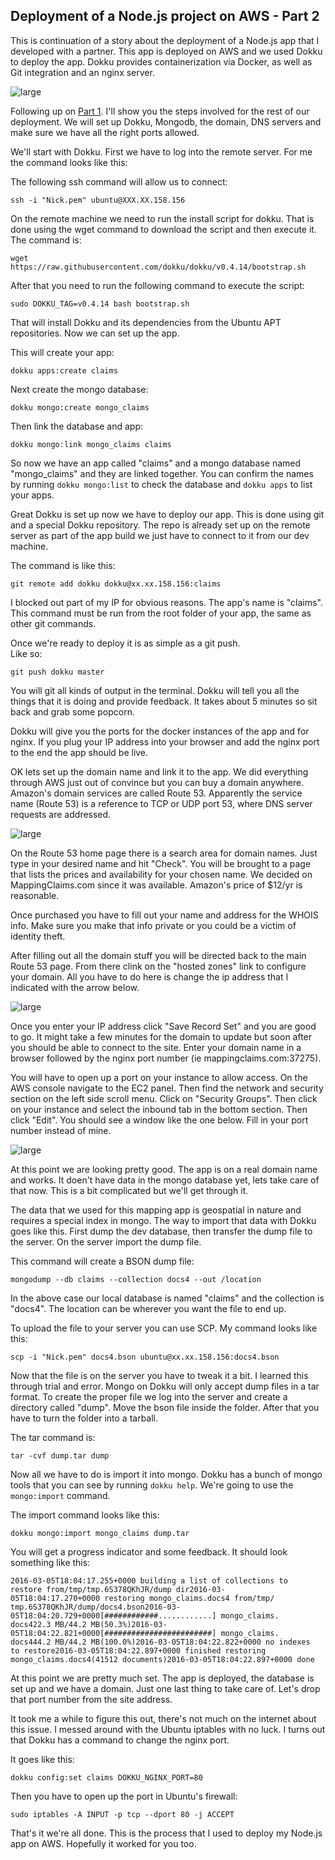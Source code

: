 ## Deployment of a Node.js project on AWS - Part 2
<!-- more -->
This is continuation of a story about the deployment of a Node.js app that I developed with a partner.  This app is deployed on AWS and we used Dokku to deploy the app.  Dokku provides containerization via Docker, as well as Git integration and an nginx server.
<!-- more -->
![large](/img/DevOps2/deploy.jpg)

Following up on [Part 1](/articles/deploy-node-aws). I'll show you the steps involved for the rest of our deployment.  We will set up Dokku, Mongodb, the domain, DNS servers and make sure we have all the right ports allowed.

We'll start with Dokku.  First we have to log into the remote server.  For me the command looks like this:

The following ssh command will allow us to connect:

    ssh -i "Nick.pem" ubuntu@XXX.XX.158.156

On the remote machine we need to run the install script for dokku.  That is done using the wget command to download the script and then execute it.  The command is:

    wget https://raw.githubusercontent.com/dokku/dokku/v0.4.14/bootstrap.sh

After that you need to run the following command to execute the script:

    sudo DOKKU_TAG=v0.4.14 bash bootstrap.sh

That will install Dokku and its dependencies from the Ubuntu APT repositories.  Now we can set up the app.

This will create your app:

    dokku apps:create claims

Next create the mongo database:

    dokku mongo:create mongo_claims

Then link the database and app:

    dokku mongo:link mongo_claims claims

So now we have an app called "claims" and a mongo database named "mongo_claims" and they are linked together.  You can confirm the names by running `dokku mongo:list` to check the database and `dokku apps` to list your apps.

Great Dokku is set up now we have to deploy our app.  This is done using git and a special Dokku repository.  The repo is already set up on the remote server as part of the app build we just have to connect to it from our dev machine.

The command is like this:

    git remote add dokku dokku@xx.xx.158.156:claims

I blocked out part of my IP for obvious reasons.  The app's name is "claims".  This command must be run from the root folder of your app, the same as other git commands.

Once we're ready to deploy it is as simple as a git push.  
Like so:

    git push dokku master

You will git all kinds of output in the terminal.  Dokku will tell you all the things that it is doing and provide feedback.  It takes about 5 minutes so sit back and grab some popcorn.

Dokku will give you the ports for the docker instances of the app and for nginx.  If you plug your IP address into your browser and add the nginx port to the end the app should be live.

OK lets set up the domain name and link it to the app.  We did everything through AWS just out of convince but you can buy a domain anywhere.  Amazon's domain services are called Route 53.  Apparently the service name (Route 53) is a reference to TCP or UDP port 53, where DNS server requests are addressed.  

![large](/img/DevOps2/r53.png)

On the Route 53 home page there is a search area for domain names.  Just type in your desired name and hit "Check".  You will be brought to a page that lists the prices and availability for your chosen name.  We decided on MappingClaims.com since it was available.  Amazon's price of $12/yr is reasonable.

Once purchased you have to fill out your name and address for the WHOIS info.  Make sure you make that info private or you could be a victim of identity theft.

After filling out all the domain stuff you will be directed back to the main Route 53 page.  From there clink on the "hosted zones" link to configure your domain. All you have to do here is change the ip address that I indicated with the arrow below.

![large](/img/DevOps2/domain.png)

Once you enter your IP address click "Save Record Set" and you are good to go.  It might take a few minutes for the domain to update but soon after you should be able to connect to the site.  Enter your domain name in a browser followed by the nginx port number (ie mappingclaims.com:37275).

You will have to open up a port on your instance to allow access.  On the AWS console navigate to the EC2 panel.  Then find the network and security section on the left side scroll menu.  Click on "Security Groups".  Then click on your instance and select the inbound tab in the bottom section.  Then click "Edit".  You should see a window like the one below.  Fill in your port number instead of mine.

![large](/img/DevOps2/2ports.png)

At this point we are looking pretty good.  The app is on a real domain name and works.  It doen't have data in the mongo database yet, lets take care of that now.  This is a bit complicated but we'll get through it.

The data that we used for this mapping app is geospatial in nature and requires a special index in mongo.  The way to import that data with Dokku goes like this.  First dump the dev database, then transfer the dump file to the server.  On the server import the dump file.

This command will create a BSON dump file:

    mongodump --db claims --collection docs4 --out /location

In the above case our local database is named "claims" and the collection is "docs4".  The location can be wherever you want the file to end up.

To upload the file to your server you can use SCP.  My command looks like this:

    scp -i "Nick.pem" docs4.bson ubuntu@xx.xx.158.156:docs4.bson

Now that the file is on the server you have to tweak it a bit.  I learned this through trial and error.  Mongo on Dokku will only accept dump files in a tar format.  To create the proper file we log into the server and create a directory called "dump".  Move the bson file inside the folder.  After that you have to turn the folder into a tarball.  

The tar command is:

    tar -cvf dump.tar dump

Now all we have to do is import it into mongo.  Dokku has a bunch of mongo tools that you can see by running `dokku help`.  We're going to use the `mongo:import` command.  

The import command looks like this:

    dokku mongo:import mongo_claims dump.tar

You will get a progress indicator and some feedback.  It should look something like this:

    2016-03-05T18:04:17.255+0000 building a list of collections to     restore from/tmp/tmp.6S378QKhJR/dump dir2016-03-    05T18:04:17.270+0000 restoring mongo_claims.docs4 from/tmp/    tmp.6S378QKhJR/dump/docs4.bson2016-03-    05T18:04:20.729+0000[############............] mongo_claims.    docs422.3 MB/44.2 MB(50.3%)2016-03-    05T18:04:22.821+0000[########################] mongo_claims.    docs444.2 MB/44.2 MB(100.0%)2016-03-05T18:04:22.822+0000 no indexes     to restore2016-03-05T18:04:22.897+0000 finished restoring mongo_claims.docs4(41512 documents)2016-03-05T18:04:22.897+0000 done

At this point we are pretty much set.  The app is deployed, the database is set up and we have a domain.  Just one last thing to take care of.  Let's drop that port number from the site address.

It took me a while to figure this out, there's not much on the internet about this issue.  I messed around with the Ubuntu iptables with no luck.  I turns out that Dokku has a command to change the nginx port.

It goes like this:

    dokku config:set claims DOKKU_NGINX_PORT=80

Then you have to open up the port in Ubuntu's firewall:

    sudo iptables -A INPUT -p tcp --dport 80 -j ACCEPT

That's it we're all done.  This is the process that I used to deploy my Node.js app on AWS.  Hopefully it worked for you too.

